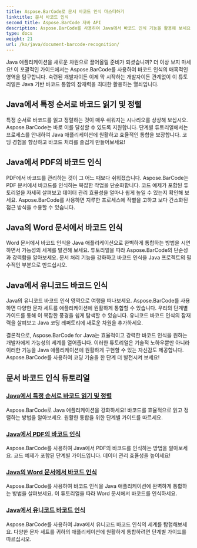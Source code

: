 ```yaml
---
title: Aspose.BarCode로 문서 바코드 인식 마스터하기
linktitle: 문서 바코드 인식
second_title: Aspose.BarCode 자바 API
description: Aspose.BarCode를 사용하여 Java에서 바코드 인식 기능을 활용해 보세요! PDF, Word 문서 및 유니코드 세트의 바코드를 원활하게 통합하고 읽고 정렬하는 방법을 알아보세요.
type: docs
weight: 21
url: /ko/java/document-barcode-recognition/
---
```


Java 애플리케이션을 새로운 차원으로 끌어올릴 준비가 되셨습니까? 더 이상 보지 마세요! 이 포괄적인 가이드에서는 Aspose.BarCode를 사용하여 바코드 인식의 매혹적인 영역을 탐구합니다. 숙련된 개발자이든 이제 막 시작하는 개발자이든 관계없이 이 튜토리얼은 Java 기반 바코드 통합의 잠재력을 최대한 활용하는 열쇠입니다.

## Java에서 특정 순서로 바코드 읽기 및 정렬

특정 순서로 바코드를 읽고 정렬하는 것이 매우 쉬워지는 시나리오를 상상해 보십시오. Aspose.BarCode는 바로 이를 달성할 수 있도록 지원합니다. 단계별 튜토리얼에서는 프로세스를 안내하여 Java 애플리케이션에 원활하고 효율적인 통합을 보장합니다. 코딩 경험을 향상하고 바코드 처리를 즐겁게 만들어보세요!

## Java에서 PDF의 바코드 인식

PDF에서 바코드를 관리하는 것이 그 어느 때보다 쉬워졌습니다. Aspose.BarCode는 PDF 문서에서 바코드를 인식하는 복잡한 작업을 단순화합니다. 코드 예제가 포함된 튜토리얼을 자세히 살펴보고 데이터 관리 효율성을 얼마나 쉽게 높일 수 있는지 확인해 보세요. Aspose.BarCode를 사용하면 지루한 프로세스에 작별을 고하고 보다 간소화된 접근 방식을 수용할 수 있습니다.

## Java의 Word 문서에서 바코드 인식

Word 문서에서 바코드 인식을 Java 애플리케이션으로 완벽하게 통합하는 방법을 시연하면서 가능성의 세계를 발견해 보세요. 튜토리얼을 따라 Aspose.BarCode의 단순성과 강력함을 알아보세요. 문서 처리 기능을 강화하고 바코드 인식을 Java 프로젝트의 필수적인 부분으로 만드십시오.

## Java에서 유니코드 바코드 인식

Java의 유니코드 바코드 인식 영역으로 여행을 떠나보세요. Aspose.BarCode를 사용하면 다양한 문자 세트를 애플리케이션에 원활하게 통합할 수 있습니다. 우리의 단계별 가이드를 통해 이 복잡한 풍경을 쉽게 탐색할 수 있습니다. 유니코드 바코드 인식의 잠재력을 살펴보고 Java 코딩 레퍼토리에 새로운 차원을 추가하세요.

결론적으로, Aspose.BarCode for Java는 효율적이고 강력한 바코드 인식을 원하는 개발자에게 가능성의 세계를 열어줍니다. 이러한 튜토리얼은 기술적 노하우뿐만 아니라 이러한 기능을 Java 애플리케이션에 원활하게 구현할 수 있는 자신감도 제공합니다. Aspose.BarCode를 사용하여 코딩 기술을 한 단계 더 발전시켜 보세요!
## 문서 바코드 인식 튜토리얼
### [Java에서 특정 순서로 바코드 읽기 및 정렬](./reading-sorting-barcodes-specific-order/)
Aspose.BarCode로 Java 애플리케이션을 강화하세요! 바코드를 효율적으로 읽고 정렬하는 방법을 알아보세요. 원활한 통합을 위한 단계별 가이드를 따르세요.
### [Java에서 PDF의 바코드 인식](./recognizing-barcodes-from-pdf/)
Aspose.BarCode를 사용하여 Java에서 PDF의 바코드를 인식하는 방법을 알아보세요. 코드 예제가 포함된 단계별 가이드입니다. 데이터 관리 효율성을 높이세요!
### [Java의 Word 문서에서 바코드 인식](./recognizing-barcodes-from-word/)
Aspose.BarCode를 사용하여 바코드 인식을 Java 애플리케이션에 완벽하게 통합하는 방법을 살펴보세요. 이 튜토리얼을 따라 Word 문서에서 바코드를 인식하세요.
### [Java에서 유니코드 바코드 인식](./recognizing-unicode-barcodes/)
Aspose.BarCode를 사용하여 Java에서 유니코드 바코드 인식의 세계를 탐험해보세요. 다양한 문자 세트를 귀하의 애플리케이션에 원활하게 통합하려면 단계별 가이드를 따르십시오.